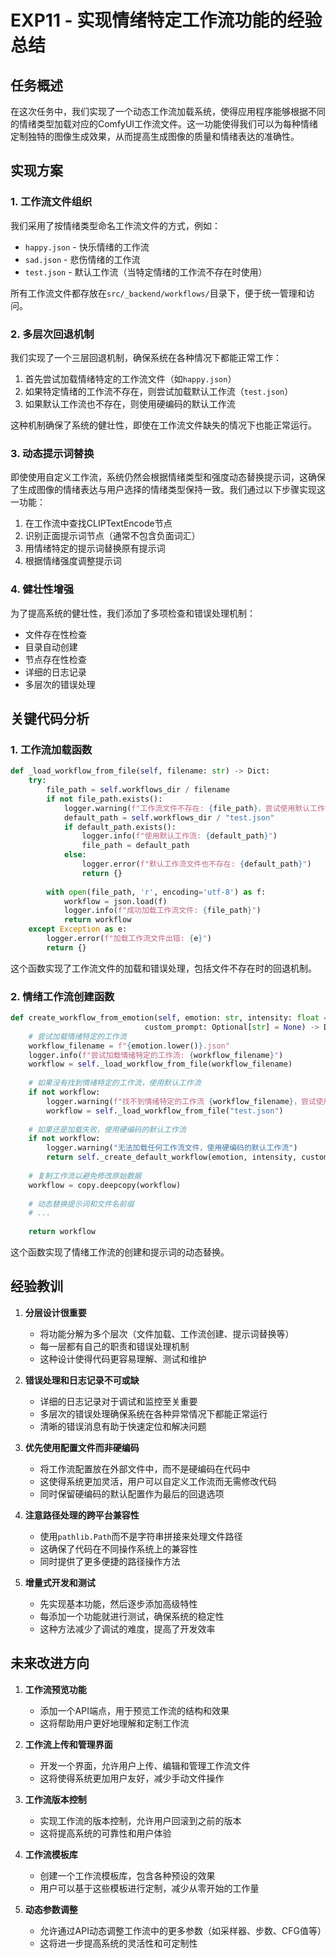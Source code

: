 # EXP11 - 实现情绪特定工作流功能的经验总结

## 任务概述

在这次任务中，我们实现了一个动态工作流加载系统，使得应用程序能够根据不同的情绪类型加载对应的ComfyUI工作流文件。这一功能使得我们可以为每种情绪定制独特的图像生成效果，从而提高生成图像的质量和情绪表达的准确性。

## 实现方案

### 1. 工作流文件组织

我们采用了按情绪类型命名工作流文件的方式，例如：
- `happy.json` - 快乐情绪的工作流
- `sad.json` - 悲伤情绪的工作流
- `test.json` - 默认工作流（当特定情绪的工作流不存在时使用）

所有工作流文件都存放在`src/_backend/workflows/`目录下，便于统一管理和访问。

### 2. 多层次回退机制

我们实现了一个三层回退机制，确保系统在各种情况下都能正常工作：
1. 首先尝试加载情绪特定的工作流文件（如`happy.json`）
2. 如果特定情绪的工作流不存在，则尝试加载默认工作流（`test.json`）
3. 如果默认工作流也不存在，则使用硬编码的默认工作流

这种机制确保了系统的健壮性，即使在工作流文件缺失的情况下也能正常运行。

### 3. 动态提示词替换

即使使用自定义工作流，系统仍然会根据情绪类型和强度动态替换提示词，这确保了生成图像的情绪表达与用户选择的情绪类型保持一致。我们通过以下步骤实现这一功能：

1. 在工作流中查找CLIPTextEncode节点
2. 识别正面提示词节点（通常不包含负面词汇）
3. 用情绪特定的提示词替换原有提示词
4. 根据情绪强度调整提示词

### 4. 健壮性增强

为了提高系统的健壮性，我们添加了多项检查和错误处理机制：
- 文件存在性检查
- 目录自动创建
- 节点存在性检查
- 详细的日志记录
- 多层次的错误处理

## 关键代码分析

### 1. 工作流加载函数

```python
def _load_workflow_from_file(self, filename: str) -> Dict:
    try:
        file_path = self.workflows_dir / filename
        if not file_path.exists():
            logger.warning(f"工作流文件不存在: {file_path}，尝试使用默认工作流")
            default_path = self.workflows_dir / "test.json"
            if default_path.exists():
                logger.info(f"使用默认工作流: {default_path}")
                file_path = default_path
            else:
                logger.error(f"默认工作流文件也不存在: {default_path}")
                return {}
        
        with open(file_path, 'r', encoding='utf-8') as f:
            workflow = json.load(f)
            logger.info(f"成功加载工作流文件: {file_path}")
            return workflow
    except Exception as e:
        logger.error(f"加载工作流文件出错: {e}")
        return {}
```

这个函数实现了工作流文件的加载和错误处理，包括文件不存在时的回退机制。

### 2. 情绪工作流创建函数

```python
def create_workflow_from_emotion(self, emotion: str, intensity: float = 0.8,
                              custom_prompt: Optional[str] = None) -> Dict:
    # 尝试加载情绪特定的工作流
    workflow_filename = f"{emotion.lower()}.json"
    logger.info(f"尝试加载情绪特定的工作流: {workflow_filename}")
    workflow = self._load_workflow_from_file(workflow_filename)
    
    # 如果没有找到情绪特定的工作流，使用默认工作流
    if not workflow:
        logger.warning(f"找不到情绪特定的工作流 {workflow_filename}，尝试使用默认工作流")
        workflow = self._load_workflow_from_file("test.json")
        
    # 如果还是加载失败，使用硬编码的默认工作流
    if not workflow:
        logger.warning("无法加载任何工作流文件，使用硬编码的默认工作流")
        return self._create_default_workflow(emotion, intensity, custom_prompt)
    
    # 复制工作流以避免修改原始数据
    workflow = copy.deepcopy(workflow)
    
    # 动态替换提示词和文件名前缀
    # ...
    
    return workflow
```

这个函数实现了情绪工作流的创建和提示词的动态替换。

## 经验教训

1. **分层设计很重要**
   - 将功能分解为多个层次（文件加载、工作流创建、提示词替换等）
   - 每一层都有自己的职责和错误处理机制
   - 这种设计使得代码更容易理解、测试和维护

2. **错误处理和日志记录不可或缺**
   - 详细的日志记录对于调试和监控至关重要
   - 多层次的错误处理确保系统在各种异常情况下都能正常运行
   - 清晰的错误消息有助于快速定位和解决问题

3. **优先使用配置文件而非硬编码**
   - 将工作流配置放在外部文件中，而不是硬编码在代码中
   - 这使得系统更加灵活，用户可以自定义工作流而无需修改代码
   - 同时保留硬编码的默认配置作为最后的回退选项

4. **注意路径处理的跨平台兼容性**
   - 使用`pathlib.Path`而不是字符串拼接来处理文件路径
   - 这确保了代码在不同操作系统上的兼容性
   - 同时提供了更多便捷的路径操作方法

5. **增量式开发和测试**
   - 先实现基本功能，然后逐步添加高级特性
   - 每添加一个功能就进行测试，确保系统的稳定性
   - 这种方法减少了调试的难度，提高了开发效率

## 未来改进方向

1. **工作流预览功能**
   - 添加一个API端点，用于预览工作流的结构和效果
   - 这将帮助用户更好地理解和定制工作流

2. **工作流上传和管理界面**
   - 开发一个界面，允许用户上传、编辑和管理工作流文件
   - 这将使得系统更加用户友好，减少手动文件操作

3. **工作流版本控制**
   - 实现工作流的版本控制，允许用户回滚到之前的版本
   - 这将提高系统的可靠性和用户体验

4. **工作流模板库**
   - 创建一个工作流模板库，包含各种预设的效果
   - 用户可以基于这些模板进行定制，减少从零开始的工作量

5. **动态参数调整**
   - 允许通过API动态调整工作流中的更多参数（如采样器、步数、CFG值等）
   - 这将进一步提高系统的灵活性和可定制性 